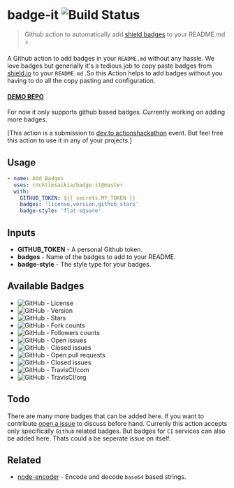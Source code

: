 # badge-it ![Build Status](<https://github.com/rocktimsaikia/badge-it/workflows/build/badge.svg>)

> Github action to automatically add [shield badges](<https://shields.io/>) to your README.md :zap:

A Github action to add badges in your `README.md` without any hassle. We love badges but generially it's a tedious job to copy paste badges from [shield.io](<https://shields.io/>) to your `README.md` .So this Action helps to add badges without you having to do all the copy pasting and configuration.

#### [DEMO REPO](<https://github.com/RocktimSaikia/badge-it-demo>)

For now it only supports github based badges .Currently working on adding more badges. 

[This action is a submission to [dev.to actionshackathon](<https://dev.to/devteam/announcing-the-github-actions-hackathon-on-dev-3ljn>) event. But feel free this action to use it in any of your projects.]

## Usage

```yml
- name: Add Badges
  uses: rocktimsaikia/badge-it@master
  with:
    GITHUB_TOKEN: ${{ secrets.MY_TOKEN }}
    badges: 'license,version,github_stars'
    badge-style: 'flat-square'
```

## Inputs

- **GITHUB\_TOKEN** - A personal Github token.
- **badges** - Name of the badges to add to your README.
- **badge-style** - The style type for your badges.

<!-- -->

## Available Badges

- ![GitHub](https://img.shields.io/github/license/RocktimSaikia/badge-it) \- License
- ![GitHub](https://img.shields.io/github/package-json/v/rocktimsaikia/badge-it) \- Version
- ![GitHub](https://img.shields.io/github/stars/RocktimSaikia/badge-it) \- Stars
- ![GitHub](https://img.shields.io/github/forks/RocktimSaikia/badge-it?label=Fork) \- Fork counts
- ![GitHub](https://img.shields.io/github/followers/RocktimSaikia?label=Followers) \- Followers counts
- ![GitHub](https://img.shields.io/github/issues-raw/RocktimSaikia/badge-it) \- Open issues
- ![GitHub](https://img.shields.io/github/issues-closed-raw/RocktimSaikia/badge-it) \- Closed issues
- ![GitHub](https://img.shields.io/github/issues-pr/RocktimSaikia/badge-it) \- Open pull requests
- ![GitHub](https://img.shields.io/david/RocktimSaikia/badge-it) \- Closed issues
- ![GitHub](https://travis-ci.com/RocktimSaikia/badge-it.svg?branch=master) \- TravisCI/com
- ![GitHub](https://travis-ci.org/RocktimSaikia/badge-it.svg?branch=master) \- TravisCI/org

<!-- -->

## Todo

There are many more badges that can be added here. If you want to contribute [open a issue](https://github.com/RocktimSaikia/badge-it/issues/new) to discuss before hand. Currenly this action accepts only specifically `Github` related badges. But badges for `CI` services can also be added here. Thats could a be seperate issue on itself.

## Related

- [node-encoder](<https://github.com/rocktimsaikia/node-encoder>) \- Encode and decode `base64` based strings.

<!-- -->

